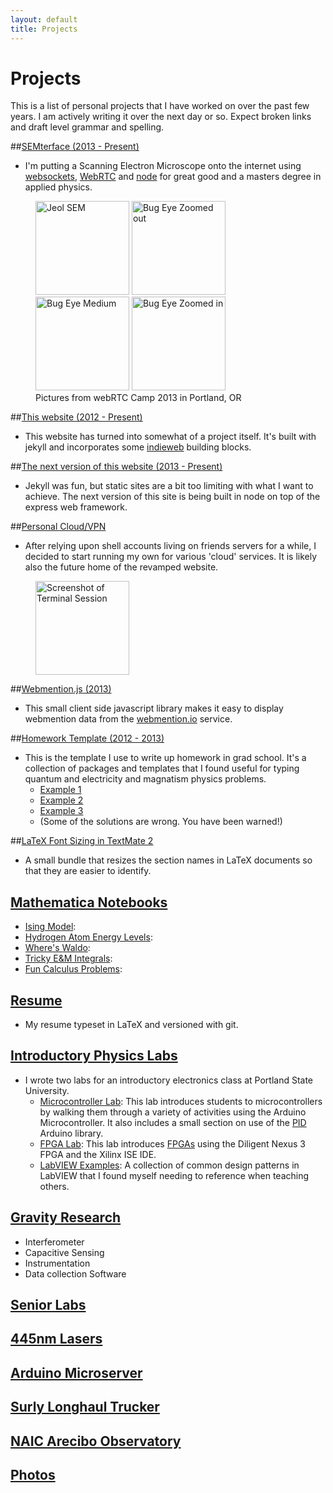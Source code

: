 ```yaml
---
layout: default
title: Projects
---
```


Projects
===========

This is a list of personal projects that I have worked on over the past few years.  I am actively writing it over the next day or so.  Expect broken links and draft level grammar and spelling.

##[SEMterface (2013 - Present)](/pages/projects/semterface) 
* I'm putting a Scanning Electron Microscope onto the internet using [websockets](http://socket.io), [WebRTC](http://www.webrtc.org) and [node](http://nodejs.org/) for great good and a masters degree in applied physics. 

<figure>
  <a href="http://www.flickr.com/photos/bretc/12094290053/" title="Jeol SEM, on Flickr"><img class="img-polaroid" src="http://farm8.staticflickr.com/7374/12094290053_7ec70584dc_q.jpg" width="150" height="150" alt="Jeol SEM"></a>
  <a href="http://www.flickr.com/photos/bretc/12080555383/" title="Bug Eye Zoomed out, on Flickr"><img class="img-polaroid" src="http://farm4.staticflickr.com/3746/12080555383_d7c40f33b3_q.jpg" width="150" height="150" alt="Bug Eye Zoomed out"></a>
  <a href="http://www.flickr.com/photos/bretc/12080244105/" title="Bug Eye Medium, on Flickr"><img class="img-polaroid" src="http://farm8.staticflickr.com/7357/12080244105_1657b43f21_q.jpg" width="150" height="150" alt="Bug Eye Medium"></a>
  <a href="http://www.flickr.com/photos/bretc/12080243605/" title="Bug Eye Zoomed in on Flickr"><img class="img-polaroid" src="http://farm8.staticflickr.com/7314/12080243605_3fe9322343_q.jpg" width="150" height="150" alt="Bug Eye Zoomed in"></a>
  <figcaption>Pictures from webRTC Camp 2013 in Portland, OR</figcaption>
</figure>

##[This website (2012 - Present)]()
* This website has turned into somewhat of a project itself.  It's built with jekyll and incorporates some [indieweb]() building blocks.

##[The next version of this website (2013 - Present)]()
- Jekyll was fun, but static sites are a bit too limiting with what I want to achieve.  The next version of this site is being built in node on top of the express web framework.

##[Personal Cloud/VPN]()
* After relying upon shell accounts living on friends servers for a while, I decided to start running my own for various 'cloud' services.  It is likely also the future home of the revamped website. 

<figure>
<img src="http://farm8.staticflickr.com/7322/12094906366_e0a21c2b93_q.jpg" width="150" height="150" alt="Screenshot of Terminal Session">
</figure> 

##[Webmention.js (2013)]()
* This small client side javascript library makes it easy to display webmention data from the [webmention.io]() service.

##[Homework Template (2012 - 2013)]()
* This is the template I use to write up homework in grad school.  It's a collection of packages and templates that I found useful for typing quantum and electricity and magnatism physics problems.
  - [Example 1]()
  - [Example 2]()
  - [Example 3]()
  - (Some of the solutions are wrong.  You have been warned!)

##[LaTeX Font Sizing in TextMate 2]()
* A small bundle that resizes the section names in LaTeX documents so that they are easier to identify.

## [Mathematica Notebooks]()
* [Ising Model]():
* [Hydrogen Atom Energy Levels](): 
* [Where's Waldo]():
* [Tricky E&M Integrals]():
* [Fun Calculus Problems]():

## [Resume]()
* My resume typeset in LaTeX and versioned with git.

## [Introductory Physics Labs]()
* I wrote two labs for an introductory electronics class at Portland State University.
  - [Microcontroller Lab](): This lab introduces students to microcontrollers by walking them through a variety of activities using the Arduino Microcontroller.  It also includes a small section on use of the [PID]() Arduino library.  
  - [FPGA Lab](): This lab introduces [FPGAs]() using the Diligent Nexus 3 FPGA and the Xilinx ISE IDE.  
  - [LabVIEW Examples](https://github.com/bcomnes/labview-tutorials): A collection of common design patterns in LabVIEW that I found myself needing to reference when teaching others. 

## [Gravity Research]()
- Interferometer
- Capacitive Sensing
- Instrumentation
- Data collection Software
    
  
## [Senior Labs]()

## [445nm Lasers]()

## [Arduino Microserver]()

## [Surly Longhaul Trucker]()

## [NAIC Arecibo Observatory]()

## [Photos]()

